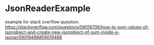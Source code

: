 # JsonReaderExample
 example for stack overflow question: https://stackoverflow.com/questions/59018706/how-to-sum-values-of-jsonobject-and-create-new-jsonobject-of-sum-inside-a-jsonar/59019488#59019488
